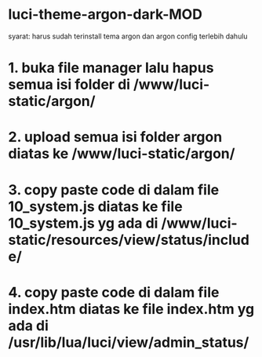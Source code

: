 # luci-theme-argon-dark-MOD

syarat: harus sudah terinstall tema argon dan argon config terlebih dahulu

# 1. buka file manager lalu hapus semua isi folder di /www/luci-static/argon/
# 2. upload semua isi folder argon diatas ke /www/luci-static/argon/
# 3. copy paste code di dalam file 10_system.js diatas ke file 10_system.js yg ada di /www/luci-static/resources/view/status/include/
# 4. copy paste code di dalam file index.htm diatas ke file index.htm yg ada di /usr/lib/lua/luci/view/admin_status/
